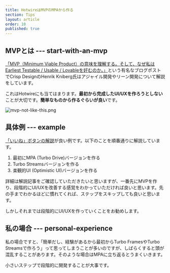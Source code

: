 ```yaml
---
title: HotwireはMVPのMPAから作る
section: Tips
layout: article
order: 10
published: true
---
```


## MVPとは --- start-with-an-mvp 

[「MVP（Minimum Viable Product）の意味を理解する。そして、なぜ私はEarliest Testable / Usable / Lovableを好むのか。」](https://www.ankr.design/designtips/making-sense-of-mvp)という有名なブログポストでCrisp DesignのHenrik Kniberg氏はアジャイル開発やリーン開発について解説をしています。

これはHotwireにも当てはまります。**最初から完成したUI/UXを作ろうとしない**ことが大切です。**簡単なものから作るぐらいが良い**です。

![mvp-not-like-this.png](content_images/mvp-not-like-this.png)

## 具体例 --- example

[「いいね」ボタンの解説](/examples/like_button)が良い例です。以下のことを順番通りに解説しています。

1. 最初にMPA (Turbo Drive)バージョンを作る
2. Turbo Streamsバージョンを作る
3. 楽観的UI (Optimistic UI)バージョンを作る

詳細は解説記事をご確認していただきたいと思いますが、一番先にMVPを作り、段階的にUI/UXを改善する感覚をわかっていただければ良いと思います。先の手までわかるほどに慣れてくれば、ステップをスキップしても良いと思います。

しかしそれまでは段階的にUI/UXを作っていくことをお勧めします。

## 私の場合 --- personal-experience

私の場合ですと、「簡単だし、経験があるから最初からTurbo FramesやTurbo Streamsで作ろう」って思ってしまうことが多いのですが、しばらくすると頭が混乱することがあります。そのような場合はMPAに立ち返るとうまくいきます。

小さいステップで段階的に開発することが大事です。
